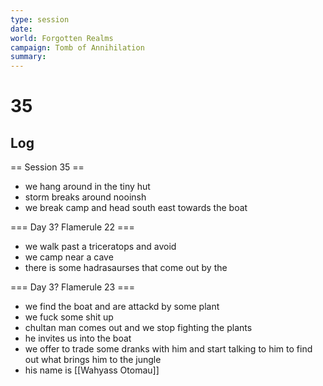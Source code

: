 ```yaml
---
type: session
date:
world: Forgotten Realms
campaign: Tomb of Annihilation
summary:
---
```


# 35

## Log
== Session 35 ==


* we hang around in the tiny hut 
* storm breaks around nooinsh 
* we break camp and head south east towards the boat


=== Day 3? Flamerule 22 ===
* we walk past a triceratops and avoid 
* we camp near a cave 
* there is some hadrasaurses that come out by the 

=== Day 3? Flamerule 23 ===
* we find the boat and are attackd by some plant 
* we fuck some shit up 
* chultan man comes out and we stop fighting the plants
* he invites us into the boat 
* we offer to trade some dranks with him and start talking to him to find out what brings him to the jungle
* his name is [[Wahyass Otomau]]
